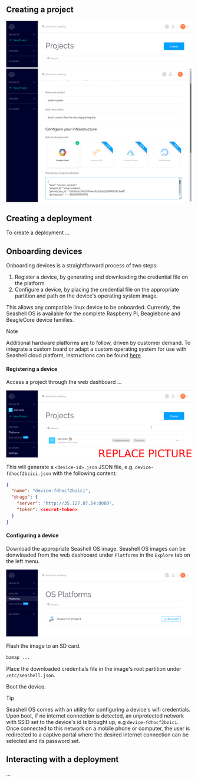 ## Creating a project

<div>
    <img src="assets/screenshots/home.png" alt="" />
</div>

<div>
    <img src="assets/screenshots/project_creation.png" alt="" />
</div>


## Creating a deployment

To create a deployment
...

## Onboarding devices
Onboarding devices is a straightforward process of two steps:
1. Register a device, by generating and downloading the credential file on the platform
2. Configure a device, by placing the credential file on the appropriate partition and path on the device's operating system image.

This allows any compatible linux device to be onboarded. Currently, the Seashell OS is available for the complete Raspberry Pi, Beaglebone and BeagleCore device families.

> [!NOTE]
> Additional hardware platforms are to follow, driven by customer demand. To integrate a custom board or adapt a custom operating system for use with Seashell cloud platform, instructions can be found [here](https://www.google.com).


#### Registering a device
Access a project through the web dashboard ...

<div>
    <img src="assets/screenshots/filler.png" alt="" />
</div>

This will generate a `<device-id>.json` JSON file, e.g. `device-fdhocf2bzici.json`  with the following content:
```json
{
  "name": "device-fdhocf2bzici",
  "drago": {
    "server": "http://35.127.87.54:8080",
    "token": <secret-token>
  }
}
```

#### Configuring a device
Download the appropriate Seashell OS image. Seashell OS images can be donwloaded from the web dashboard under `Platforms` in the `Explore` tab on the left menu.

<div>
    <img src="assets/screenshots/os_platforms.png" alt="" />
</div>


Flash the image to an SD card.

```sh
bzmap ...
```

Place the downloaded credentials file in the image's root partition under `/etc/seashell.json`.

Boot the device.

> [!TIP]
> Seashell OS comes with an utility for configuring a device's wifi credentials. Upon boot, if no internet connection is detected, an unprotected network with SSID set to the device's id is brought up, e.g `device-fdhocf2bzici`. Once connected to this network on a mobile phone or computer, the user is redirected to a captive portal where the desired internet connection can be selected and its password set. 


## Interacting with a deployment
...